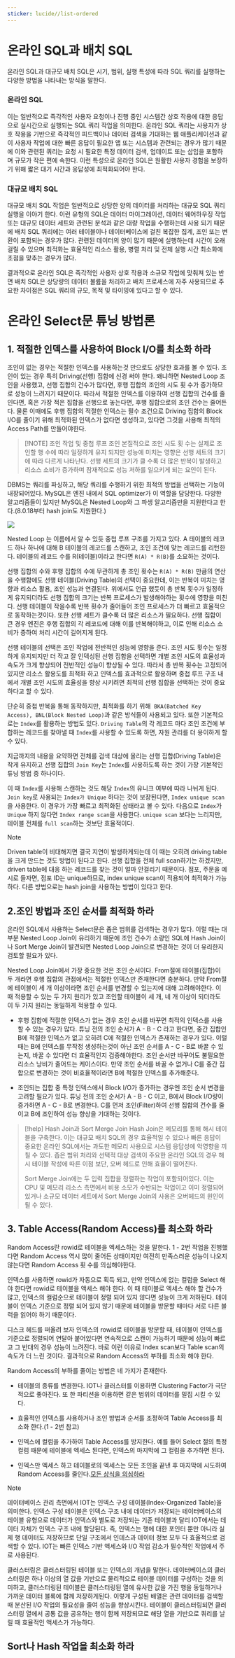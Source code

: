```yaml
---
sticker: lucide//list-ordered
---
```

# 온라인 SQL과 배치 SQL

온라인 SQL과 대규모 배치 SQL은 시기, 범위, 실행 특성에 따라 SQL 쿼리를 실행하는 다양한 방법을 나타내는 방식을 말한다.

### 온라인 SQL

이는 일반적으로 즉각적인 사용자 요청이나 진행 중인 시스템간 상호 작용에 대한 응답으로 실시간으로 실행되는 SQL 쿼리 작업을 의미한다.
온라인 SQL 쿼리는 사용자가 상호 작용을 기반으로 즉각적인 피드백이나 데이터 검색을 기대하는 웹 애플리케이션과 같이 사용자 작업에 대한 빠른 응답이 필요한 앱 또는 시스템과 관련되는 경우가 많기 때문에 이와 관련된 쿼리는 요청 시 필요한 특정 데이터 검색, 업데이트 또는 삽입을 포함하며 규모가 작은 편에 속한다. 이런 특성으로 온라인 SQL은 원활한 사용자 경험을 보장하기 위해 짧은 대기 시간과 응답성에 최적화되어야 한다.

### 대규모 배치 SQL

대규모 배치 SQL 작업은 일반적으로 상당한 양의 데이터를 처리하는 대규모 SQL 쿼리 실행을 이야기 한다.
이런 유형의 SQL은 데이터 마이그레이션, 데이터 웨어하우징 작업 또는 대규모 데이터 세트와 관련된 분석과 같은 대량 작업을 수행하는데 사용 되기 때문에
배치 SQL 쿼리에는 여러 테이블이나 데이터베이스에 걸친 복잡한 집계, 조인 또는 변환이 포함되는 경우가 많다. 관련된 데이터의 양이 많기 때문에 실행하는데 시간이 오래 걸릴 수 있으며 최적화는 효율적인 리소스 활용, 병렬 처리 및 전체 실행 시간 최소화에 초점을 맞추는 경우가 많다.

결과적으로 온라인 SQL은 즉각적인 사용자 상호 작용과 소규모 작업에 맞춰져 있는 반면  배치 SQL은 상당량의 데이터 볼륨을 처리하고 배치 프로세스에 자주 사용되므로 주요한 차이점은 SQL 쿼리의 규모, 목적 및 타이밍에 있다고 할 수 있다.

# 온라인 Select문 튜닝 방법론

## 1. 적절한 인덱스를 사용하여 Block I/O를 최소화 하라

조인이 없는 경우는 적절한 인덱스를 사용하는것 만으로도 상당한 효과를 볼 수 있다. 조인이 있는 경우 특히 Driving(선행) 집합에 신경 써야 한다.
왜냐하면 Nested Loop 조인을 사용했고, 선행 집합의 건수가 많다면, 후행 집합의 조인의 시도 횟 수가 증가하므로 성능이 느려지기 때문이다.
따라서 적절한 인덱스를 이용하여 선행 집합의 건수를 줄인다면, 혹은 가장 적은 집합을 선행으로 놓는다면, 후행 집합으로의 조인 건수는 줄어든다.
물론 이때에도 후행 집합의 적절한 인덱스는 필수 조건으로 Driving 집합의 Block I/O를 줄이기 위해 최적화된 인덱스가 없다면 생성하고, 있다면 그것을 사용해 최적의 Access Path를 만들어야한다.

> [!NOTE] 조인 작업 및 중첩 루프 조인
> 본질적으로 조인 시도 횟 수는 실제로 조인할 행 수에 따라 일정하게 유지 되지만 성능에 미치는 영향은 선행 세트의 크기에 따라 다르게 나타난다. 선행 세트의 크기가 클 수록 더 많은 반복이 발생하고 리소스 소비가 증가하며 잠재적으로 성능 저하를 일으키게 되는 요인이 된다.


DBMS는 쿼리를 파싱하고, 해당 쿼리를 수행하기 위한 최적의 방법을 선택하는 기능이 내장되어있다. MySQL은 엔진 내에서 SQL optimizer가 이 역할을 담당한다. 다양한 알고리즘들이 있지만 MySQL은 Nested Loop와 그 파생 알고리즘만을 지원한다고 한다.(8.0.18부터 hash join도 지원한다.) 


![](https://i.imgur.com/0BksjP7.png)

Nested Loop 는 이름에서 알 수 있듯 중첩 루프 구조를 가지고 있다. A 테이블의 레코드 하나 하나에 대해 B 테이블의 레코드를 스캔하고, 조인 조건에 맞는 레코드를 리턴한다. 테이블의 레코드 수를 R(테이블)이라고 한다면 `R(A) * R(B)`를 소요하는 것이다.

선행 집합의 수와 후행 집합의 수에 무관하게 총 조인 횟수는  `R(A) * R(B)` 만큼의 연산을 수행함에도 선행 테이블(Driving Table)의 선택이 중요한데,
이는 반복이 미치는 영향과 리소스 활용, 조인 성능과 연결된다. 위에서도 언급 했듯이 총 반복 횟수가 일정하게 유지되더라도 선행 집합의 크기는 반복 프로세스가 발생해야하는 횟수에 영향을 미친다. 선행 테이블이 작을수록 반복 횟수가 줄어들어 조인 프로세스가 더 빠르고 효율적으로 동작하는것이다.
또한 선행 세트가 클수록 더 많은 리소스가 필요하다. 선행 집합이 큰 경우 엔진은 후행 집합의 각 레코드에 대해 이를 반복해야하고, 이로 인해 리소스 소비가 증하여 처리 시간이 길어지게 된다.

선행 테이블의 선택은 조인 작업에 전반적인 성능에 영향을 준다. 조인 시도 횟수는 일정하게 유지되지만 더 작고 잘 인덱싱된 선행 집합을 선택하면 개별 조인 시도의 효율성과 속도가 크게 향상되어 전반적인 성능이 향상될 수 있다. 따라서 총 반복 횟수는 고정되어 있지만 리소스 활용도를 최적화 하고 인덱스를 효과적으로 활용하며 중첩 루프 구조 내에서 개별 조인 시도의 효율성을 향상 시키려면 최적의 선행 집합을 선택하는 것이 중요하다고 할 수 있다.

단순히 중첩 반복을 통해 동작하지만, 최적화를 하기 위해  `BKA(Batched Key Access), BNL(Block Nested Loop)`과 같은 방식들이 사용되고 있다. 또한 기본적으로는 `Index`를 활용하는 방법도 있다. `Driving Table`의 각 레코드 마다 조인 조건에 부합하는 레코드를 찾아낼 때 `Index`를 사용할 수 있도록 하면, 자원 관리를 더 용이하게 할 수 있다.

지금까지의 내용을 요약하면 전체를 검색 대상에 올리는 선행 집합(Driving Table)은 작게 유지하고 선행 집합의 `Join Key`는 `Index`를 사용하도록 하는 것이 가장 기본적인 튜닝 방법 중 하나이다.

이 때 `Index`를 사용해 스캔하는 것도 해당 `Index`의 유니크 여부에 따라 나뉘게 된다.
`Join key`로 사용되는 `Index가 Unique` 하다는 것이 보장된다면, `Index unique scan`을 사용한다. 이 경우가 가장 빠르고 최적화된 상태라고 볼 수 있다. 다음으로 `Index`가 `Unique` 하지 않다면 `Index range scan`을 사용한다. `unique scan` 보다는 느리지만, 테이블 전체를 `full scan`하는 것보단 효율적이다.

> [!note] 
> Driven table이 비대해지면 결국 지연이 발생하게되는데 이 때는 오히려 driving table을 크게 만드는 것도 방법이 된다고 한다. 
> 선행 집합을 전체 full scan하기는 하겠지만, driven table에 대응 하는 레코드를 찾는 것이 얼마 안걸리기 때문이다. 
> 점포, 주문을 예시로 들자면, 점포 ID는 unique하므로, index unique scan이 적용되어 최적화가 가능하다.  다른 방법으로는 hash join을 사용하는 방법이 있다고 한다.


## 2.조인 방법과 조인 순서를 최적화 하라

온라인 SQL에서 사용하는 Select문은 좁은 범위를 검색하는 경우가 많다. 이럴 때는 대부분 Nested Loop Join이 유리하기 때문에 조인 건수가 소량인 SQL에 Hash Join이나 Sort Merge Join이 발견되면 Nested Loop Join으로 변경하는 것이 더 유리한지 검토할 필요가 있다.

Nested Loop Join에서 가장 중요한 것은 조인 순서이다. From절에 테이블(집합)이 두 개라면 후행 집합의 관점에서는 적절한 인덱스만 존재한다면 충분하다.
만약 From절에 테이블이 세 개 이상이라면 조인 순서를 변경할 수 있는지에 대해 고려해야한다. 이 때 적용할 수 있는 두 가지 원리가 있고 조인할 테이블이 세 개, 네 개 이상이 되더라도 이 두 가지 원리는 동일하게 적용할 수 있다.

- 후행 집합에 적절한 인덱스가 없는 경우 조인 순서를 바꾸면 최적의 인덱스를 사용할 수 있는 경우가 많다.
  튜닝 전의 조인 순서가 A - B - C 라고 한다면, 중간 집합인 B에 적절한 인덱스가 없고 오히려 C에 적절한 인덱스가 존재하는 경우가 있다.
  이럴때는 B에 인덱스를 무작정 생성하는것이 아닌 조인 순서를 A - C - B로 바꿀 수 있는지, 바꿀 수 있다면 더 효율적인지 검증해야한다.
  조인 순서만 바꾸어도 불필요한 리소스 낭비가 줄어드는 케이스이다. 만약 조인 순서를 바꿀 수 없거나 C를 중간 집합으로 변경하는 것이 비효율적이라면
  B에 적절한 인덱스를 추가해준다.
  
- 조인되는 집합 중 특정 인덱스에서 Block I/O가 증가하는 경우엔 조인 순서 변경을 고려할 필요가 있다.
  튜닝 전의 조인 순서가 A - B - C 이고, B에서 Block I/O량이 증가하면 A - C - B로 변경한다. 
  C를 먼저 조인(Filter)하여 선행 집합의 건수를 줄이고 B에 조인하여 성능 향상을 기대하는 것이다.

> [!help]  Hash Join과 Sort Merge Join
> Hash Join은 메모리를 통해 해시 테이블을 구축한다. 이는 대규모 배치 SQL의 경우 효율적일 수 있으나 빠른 응답이 중요한 온라인 SQL에서는 과도한 메모리 사용으로 시스템 응답성에 악영향을 끼칠 수 있다. 좁은 범위 처리와 선택적 대상 검색이 주요한 온라인 SQL의 경우 해시 테이블 작성에 따른 이점 보단, 오버 헤드로 인해 효율이 떨어진다.
> 
> Sort Merge Join에는 두 입력 집합을 정렬하는 작업이 포함되어있다. 이는 CPU 및 메모리 리소스 측면에서 비용 소모가 수반되는 작업이고 이미 정렬되어 있거나 소규모 데이터 세트에서 Sort Merge Join의 사용은 오버헤드의 원인이 될 수 있다.
> 

## 3. Table Access(Random Access)를 최소화 하라

Random Access란 rowid로 테이블을 엑세스하는 것을 말한다. 1 - 2번 작업을 진행했다면 Random Access 역시 많이 줄어든 상태이지만 여전히 만족스러운 성능이 나오지 않는다면 Random Access 횟 수를 의심해야한다.

인덱스를 사용하면 rowid가 자동으로 획득 되고, 만약 인덱스에 없는 컬럼을 Select 해야 한다면 rowid로 테이블을 액세스 해야 한다. 이 때 테이블로 엑세스 해야 할 건수가 많고, 인덱스의 컬럼순으로 테이블이 정렬 되어 있지 않다면 성능이 크게 저하된다. 테이블이 인덱스 기준으로 정렬 되어 있지 않기 때문에 테이블을 방문할 때마다 서로 다른 블럭을 읽어야 하기 때문이다.

디스크 헤드를 떠올려 보자 인덱스의 rowid로 테이블을 방문할 때, 테이블이 인덱스를 기준으로 정렬되어 연달아 붙어있다면 연속적으로 스캔이 가능하기 때문에 성능이 빠르고 그 반대의 경우 성능이 느려진다. 바로 이런 이유로 Index scan보다 Table scan의 속도가 더 느린 것이다.
결과적으로 Random Access의 부하를 최소화 해야 한다.

Random Access의 부하를 줄이는 방법은 네 가지가 존재한다.

- 테이블의 종류를 변경한다.
  IOT나 클러스터를 이용하면 Clustering Factor가 극단적으로 좋아진다. 또 한 파티션을 이용하면 같은 범위의 데이터를 밀집 시킬 수 있다.
  
- 효율적인 인덱스를 사용하거나 조인 방법과 순서를 조정하여 Table Access를 최소화 한다.(1 - 2번 참고)

- 인덱스에 컬럼을 추가하여 Table Access를 방지한다.
  예를 들어 Select 절의 특정 컬럼 때문에 테이블에 엑세스 된다면, 인덱스의 마지막에 그 컬럼을 추가하면 된다.
  
- 인덱스만 엑세스 하고 테이블로의 엑세스는 모든 조인을 끝낸 후 마지막에 시도하여 Random Access를 줄인다.[모든 상식을 의심하라 ]( https://scidb.tistory.com/entry/%EB%AA%A8%EB%93%A0-%EC%83%81%EC%8B%9D%EC%9D%84-%EC%9D%98%EC%8B%AC%ED%95%98%EB%9D%BC)

> [!note] 
> 데이터베이스 관리 측면에서 IOT는 인덱스 구성 테이블(Index-Organized Table)을 의미한다.
> 인덱스 구성 테이블은 인덱스 구조 내에 데이터가 저장되는 테이터베이스의 테이블 유형으로 데이터가 인덱스와 별도로 저장되는 기존 테이블과 달리
> IOT에서는 데이터 자체가 인덱스 구조 내에 할당된다. 즉, 인덱스는 행에 대한 포인터 뿐만 아니라 실제 행 데이터도 저장하므로 단일 구조에서 인데스과 데이터 정보 모두 다 효율적으로 검색할 수 있다. IOT는 빠른 인덱스 기반 액세스와 I/O 작업 감소가 필수적인 작업에서 주로 사용된다.
> 
> 클러스터링은 클러스터링된 테이블 또는 인덱스의 개념을 말한다. 데이터베이스의 클러스터링은 하나 이상의 열 값을 기반으로 물리적으로 테이블 데이터를 구성하는 것을 의미하고, 클러스터링된 테이블은 클러스터링된 열에 유사한 값을 가진 행을 동일하거나 가까운 데이터 블록에 함께 저장하게된다.
> 이렇게 구성된 배열은 관련 데이터를 검색할 때 분산된 I/O 작업의 필요성을 줄여 성능을 향상시킨다. 테이블이 클러스터링되면 클러스터링 열에서 공통 값을 공유하는 행이 함께 저장되므로 해당 열을 기반으로 쿼리를 날릴 때 효율적인 액세스가 가능하다.


## Sort나 Hash 작업을 최소화 하라
